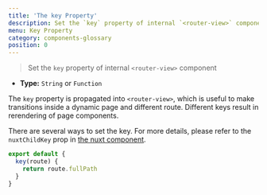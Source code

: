 ```yaml
---
title: 'The key Property'
description: Set the `key` property of internal `<router-view>` component
menu: Key Property
category: components-glossary
position: 0
---
```


> Set the `key` property of internal `<router-view>` component

- **Type:** `String` or `Function`

The `key` property is propagated into `<router-view>`, which is useful to make transitions inside a dynamic page and different route. Different keys result in rerendering of page components.

There are several ways to set the key. For more details, please refer to the `nuxtChildKey` prop in [the nuxt component](/guides/features/nuxt-components).

```js
export default {
  key(route) {
    return route.fullPath
  }
}
```
